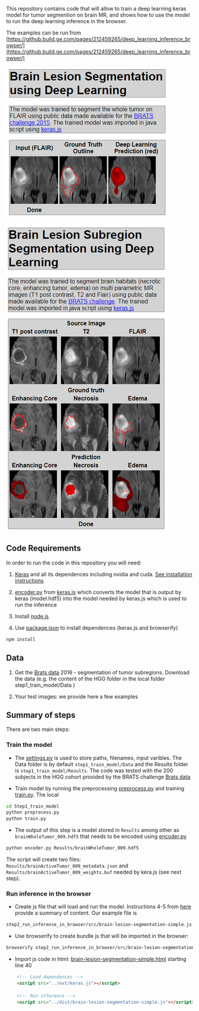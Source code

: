 This repository contains code that will allow to train a deep learning keras model for tumor segmention on brain MR, and shows how to use the model to run the deep learning inference in the browser.

The examples can be run from [https://github.build.ge.com/pages/212459265/deep_learning_inference_browser/](https://github.build.ge.com/pages/212459265/deep_learning_inference_browser/)

[![Lesion Segmentation](./step2_run_inference_in_browser/imgs/LesionSegmentation1.png)](https://github.build.ge.com/pages/212459265/deep_learning_inference_browser/src/brain-lesion-segmentation-simple.html)

[![Lesion Segmentation](./step2_run_inference_in_browser/imgs/LesionSegmentation2.png)](https://github.build.ge.com/pages/212459265/deep_learning_inference_browser/src/brain-lesion-segmentation.html)
## Code Requirements

In order to run the code in this repository you will need: 

1. [Keras](https://keras.io/) and all its dependences including nvidia and cuda. [See installation instructions](https://keras.io/#installation)

2. [encoder.py](https://github.com/transcranial/keras-js/blob/master/encoder.py) from [keras.js](https://github.com/transcranial/keras-js) which converts the model that is output by keras (model.hdf5) into the model needed by keras.js which is used to run the inference

3. Install [node.js](https://nodejs.org/en/)  

4. Use [package.json](package.json) to install dependences (keras.js and browserify)

```sh
npm install
```

## Data 

1. Get the [Brats data](https://sites.google.com/site/braintumorsegmentation/home/brats_2016) 2016 - segmentation of tumor subregions. Download the data (e.g. the content of the HGG folder in the local folder step1_train_model/Data )

2. Your test images: we provide here a few examples 

## Summary of steps 

There are two main steps:

### Train the model

* The [settings.py](step1_train_model/settings.py) is used to store paths, filenames, input varibles. The Data folder is by default `step1_train_model/Data` and the Results folder is
`step1_train_model/Results`. The code was tested with the 200 subjects in the HGG cohort provided by the BRATS challenge [Brats data](https://sites.google.com/site/braintumorsegmentation/home/brats_2016)

* Train model by running the preprocessing [preprocess.py](step1_train_model/preprocess.py) and training [train.py](step1_train_model/train.py). The local 


```sh
cd Step1_train_model
python preprocess.py
python train.py
```

* The output of this step is a model stored in `Results` among other as `brainWholeTumor_009.hdf5` that needs to be encoded using [encoder.py](https://github.com/transcranial/keras-js/blob/master/encoder.py)

```sh
python encoder.py Results/brainWholeTumor_009.hdf5
```

The script will create two files: `Results/brainActiveTumor_009_metadata.json` and `Results/brainActiveTumor_009_weights.buf` needed by kera.js (see next step).

### Run inference in the browser

* Create js file that will load and run the model. Instructions 4-5 from [here](https://github.com/transcranial/keras-js#usage) provide a summary of content. Our example file is  
```sh
step2_run_inference_in_browser/src/brain-lesion-segmentation-simple.js
```

* Use browserify to create bundle js that will be imported in the browser: 
```sh
browserify step2_run_inference_in_browser/src/brain-lesion-segmentation-simple.js > step2_run_inference_in_browser/dist/brain-lesion-segmentation-simple.js
```

* Import js code in html: [brain-lesion-segmentation-simple.html](step2_run_inference_in_browser/src/brain-lesion-segmentation-simple.html) starting line 40

```html
    <!-- Load dependences -->
    <script src="../ext/keras.js"></script>

    <!-- Run inference -->  
    <script src="../dist/brain-lesion-segmentation-simple.js"></script>
```



